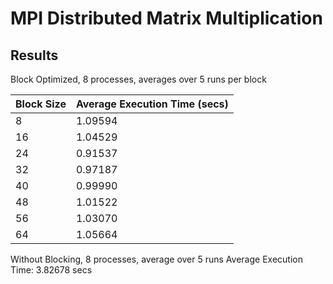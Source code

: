 # MPI Distributed Matrix Multiplication

## Results
Block Optimized, 8 processes, averages over 5 runs per block

| Block Size | Average Execution Time (secs) |
|------------|------------------------|
| 8        | 1.09594               |
| 16        | 1.04529               |
| 24        | 0.91537               |
| 32        | 0.97187               |
| 40        | 0.99990               |
| 48        | 1.01522               |
| 56        | 1.03070               |
| 64        | 1.05664               |

Without Blocking, 8 processes, average over 5 runs
Average Execution Time: 3.82678 secs
